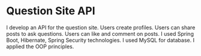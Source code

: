 # Question Site API
I develop an API for the question site. Users create profiles. Users can share posts to ask questions. Users can like and comment on posts. I used Spring Boot,
Hibernate, Spring Security technologies. I used MySQL for database. I applied the OOP principles.


